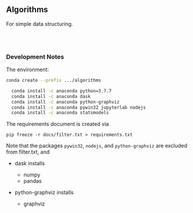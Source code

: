 ## Algorithms

For simple data structuring.

<br>
<br>

### Development Notes

The environment:

```bash
conda create --prefix .../algorithms

  conda install -c anaconda python=3.7.7
  conda install -c anaconda dask
  conda install -c anaconda python-graphviz
  conda install -c anaconda pywin32 jupyterlab nodejs
  conda install -c anaconda statsmodels
```

The requirements document is created via

````shell
pip freeze -r docs/filter.txt > requirements.txt
````

Note that the packages `pywin32`, `nodejs`, and `python-graphviz` are excluded from filter.txt, and

* dask installs
  * numpy
  * pandas
  
* python-graphviz installs
  * graphviz

  <br>
<br>
<br>
<br>
